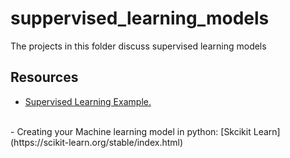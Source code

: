 # suppervised_learning_models
The projects in this folder discuss supervised learning models


## Resources
- [Supervised Learning Example.](https://builtin.com/data-science/linear-regression)
<br>
- Creating your Machine learning model in python: [Skcikit Learn](https://scikit-learn.org/stable/index.html)
